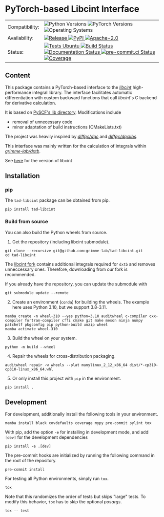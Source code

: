 # PyTorch-based Libcint Interface

<table>
  <tr>
    <td>Compatibility:</td>
    <td>
      <img src="https://img.shields.io/badge/Python-3.8%20|%203.9%20|%203.10%20|%203.11-blue.svg" alt="Python Versions"/>
      <img src="https://img.shields.io/badge/PyTorch-%3E=1.11.0-blue.svg" alt="PyTorch Versions"/>
      <img src="https://img.shields.io/badge/OS-Linux-blue.svg" alt="Operating Systems">
    </td>
  </tr>
  <tr>
    <td>Availability:</td>
    <td>
      <a href="https://github.com/tad-mctc/tad-libcint/releases/latest">
        <img src="https://img.shields.io/github/v/release/tad-mctc/tad-libcint?color=orange" alt="Release"/>
      </a>
      <a href="https://pypi.org/project/tad-libcint/">
        <img src="https://img.shields.io/pypi/v/tad-libcint?color=orange" alt="PyPI"/>
      </a>
      <a href="http://www.apache.org/licenses/LICENSE-2.0">
        <img src="https://img.shields.io/badge/License-Apache%202.0-orange.svg" alt="Apache-2.0"/>
      </a>
    </td>
  </tr>
  <tr>
    <td>Status:</td>
    <td>
      <a href="https://github.com/tad-mctc/tad-libcint/actions/workflows/ubuntu.yaml">
        <img src="https://github.com/tad-mctc/tad-libcint/actions/workflows/ubuntu.yaml/badge.svg" alt="Tests Ubuntu"/>
      </a>
      <a href="https://github.com/tad-mctc/tad-libcint/actions/workflows/release.yaml">
        <img src="https://github.com/tad-mctc/tad-libcint/actions/workflows/release.yaml/badge.svg" alt="Build Status"/>
      </a>
      <a href="https://tad-libcint.readthedocs.io">
        <img src="https://readthedocs.org/projects/tad-libcint/badge/?version=latest" alt="Documentation Status"/>
      </a>
      <a href="https://results.pre-commit.ci/latest/github/tad-mctc/tad-libcint/main">
        <img src="https://results.pre-commit.ci/badge/github/tad-mctc/tad-libcint/main.svg" alt="pre-commit.ci Status"/>
      </a>
      <a href="https://codecov.io/gh/tad-mctc/tad-libcint">
        <img src="https://codecov.io/gh/tad-mctc/tad-libcint/branch/main/graph/badge.svg?token=9faLOhisRx" alt="Coverage"/>
      </a>
    </td>
  </tr>
</table>


## Content

This package contains a PyTorch-based interface to the *[libcint](https://github.com/sunqm/libcint)* high-performance integral library.
The interface facilitates automatic differentiation with custom backward functions that call *libcint*'s C backend for derivative calculation.

It is based on [PySCF's lib directory](https://github.com/pyscf/pyscf/tree/master/pyscf/lib). Modifications include

- removal of unnecessary code
- minor adaptation of build instructions (CMakeLists.txt)

The project was heavily inspired by *[diffqc/dqc](https://github.com/diffqc/dqc)* and *[diffqc/dqclibs](https://github.com/diffqc/dqclibs)*.

This interface was mainly written for the calculation of integrals within *[grimme-lab/dxtb](https://github.com/grimme-lab/dxtb)*.

See [here](https://github.com/tad-mctc/libcint/blob/dxtb/README.rst) for the version of libcint

## Installation

### pip

The `tad-libcint` package can be obtained from pip.

```console
pip install tad-libcint
```

### Build from source

You can also build the Python wheels from source.

1. Get the repository (including libcint submodule).

```console
git clone --recursive git@github.com:grimme-lab/tad-libcint.git
cd tad-libcint
```

The [libcint fork](https://github.com/tad-mctc/libcint/tree/dxtb) contains additional integrals required for `dxtb` and removes unneccessary ones.
Therefore, downloading from our fork is recommended.

If you already have the repository, you can update the submodule with

```console
git submodule update --remote
```

2. Create an environment (`conda`) for building the wheels. The example here uses Python 3.10, but we support 3.8-3.11.

```console
mamba create -n wheel-310 --yes python=3.10 auditwheel c-compiler cxx-compiler fortran-compiler cffi cmake git make meson ninja numpy patchelf pkgconfig pip python-build unzip wheel
mamba activate wheel-310
```

3. Build the wheel on your system.

```console
python -m build --wheel
```

4. Repair the wheels for cross-distribution packaging.

```console
auditwheel repair -w wheels --plat manylinux_2_12_x86_64 dist/*-cp310-cp310-linux_x86_64.whl
```

5. Or only install this project with `pip` in the environment.

```console
pip install .
```


## Development

For development, additionally install the following tools in your environment.

```console
mamba install black covdefaults coverage mypy pre-commit pylint tox
```

With pip, add the option `-e` for installing in development mode, and add `[dev]` for the development dependencies

```console
pip install -e .[dev]
```

The pre-commit hooks are initialized by running the following command in the root of the repository.

```console
pre-commit install
```

For testing all Python environments, simply run `tox`.

```console
tox
```

Note that this randomizes the order of tests but skips "large" tests. To modify this behavior, `tox` has to skip the optional *posargs*.

```console
tox -- test
```
